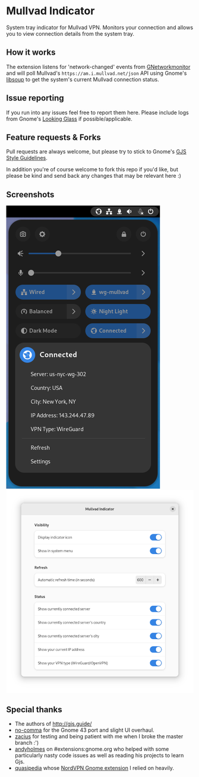 # Mullvad Indicator

System tray indicator for Mullvad VPN. Monitors your connection and allows you to view connection details from the system tray.

## How it works

The extension listens for 'network-changed' events from [GNetworkmonitor](https://developer.gnome.org/gio/stable/GNetworkMonitor.html) and will poll Mullvad's `https://am.i.mullvad.net/json` API using Gnome's [libsoup](https://developer.gnome.org/libsoup/stable/) to get the system's current Mullvad connection status.

## Issue reporting

If you run into any issues feel free to report them here. Please include logs from Gnome's [Looking Glass](https://wiki.gnome.org/Projects/GnomeShell/LookingGlass) if possible/applicable.

## Feature requests & Forks

Pull requests are always welcome, but please try to stick to Gnome's [GJS Style Guidelines](https://wiki.gnome.org/Attic/Gjs/StyleGuide).

In addition you're of course welcome to fork this repo if you'd like, but please be kind and send back any changes that may be relevant here :)

## Screenshots
![Screenshot](screenshots/screenshot.png)
![Settings](screenshots/settings.png)

## Special thanks
 * The authors of http://gjs.guide/
 * [no-comma](https://github.com/no-comma) for the Gnome 43 port and slight UI overhaul.
 * [zacius](https://github.com/zacius) for testing and being patient with me when I broke the master branch :')
 * [andyholmes](https://github.com/andyholmes/) on #extensions:gnome.org who helped with some particularly nasty code issues as well as reading his projects to learn Gjs.
 * [quasipedia](https://github.com/quasipedia) whose [NordVPN Gnome extension](https://extensions.gnome.org/extension/1347/nordvpn-status/) I relied on heavily.
